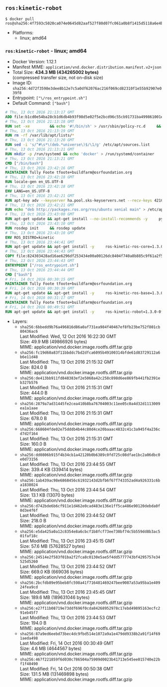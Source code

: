 ## `ros:kinetic-robot`

```console
$ docker pull ros@sha256:4f7593c5020ca074e0645d82aaf527f80d07fc061a0b8f1415d5118a6e4b003d
```

-	Platforms:
	-	linux; amd64

### `ros:kinetic-robot` - linux; amd64

-	Docker Version: 1.12.1
-	Manifest MIME: `application/vnd.docker.distribution.manifest.v2+json`
-	Total Size: **434.3 MB (434265002 bytes)**  
	(compressed transfer size, not on-disk size)
-	Image ID: `sha256:4d72f3598e3dee8b12e7c5a0df62076ac216f069cd82310f1e55b92907e039f8`
-	Entrypoint: `["\/ros_entrypoint.sh"]`
-	Default Command: `["bash"]`

```dockerfile
# Thu, 13 Oct 2016 21:13:17 GMT
ADD file:b1cd0e54ba28cb1d6db4b93f98d5e02f5e2bcd96c55cb91731ba499861001e30 in / 
# Thu, 13 Oct 2016 21:13:18 GMT
RUN set -xe 		&& echo '#!/bin/sh' > /usr/sbin/policy-rc.d 	&& echo 'exit 101' >> /usr/sbin/policy-rc.d 	&& chmod +x /usr/sbin/policy-rc.d 		&& dpkg-divert --local --rename --add /sbin/initctl 	&& cp -a /usr/sbin/policy-rc.d /sbin/initctl 	&& sed -i 's/^exit.*/exit 0/' /sbin/initctl 		&& echo 'force-unsafe-io' > /etc/dpkg/dpkg.cfg.d/docker-apt-speedup 		&& echo 'DPkg::Post-Invoke { "rm -f /var/cache/apt/archives/*.deb /var/cache/apt/archives/partial/*.deb /var/cache/apt/*.bin || true"; };' > /etc/apt/apt.conf.d/docker-clean 	&& echo 'APT::Update::Post-Invoke { "rm -f /var/cache/apt/archives/*.deb /var/cache/apt/archives/partial/*.deb /var/cache/apt/*.bin || true"; };' >> /etc/apt/apt.conf.d/docker-clean 	&& echo 'Dir::Cache::pkgcache ""; Dir::Cache::srcpkgcache "";' >> /etc/apt/apt.conf.d/docker-clean 		&& echo 'Acquire::Languages "none";' > /etc/apt/apt.conf.d/docker-no-languages 		&& echo 'Acquire::GzipIndexes "true"; Acquire::CompressionTypes::Order:: "gz";' > /etc/apt/apt.conf.d/docker-gzip-indexes 		&& echo 'Apt::AutoRemove::SuggestsImportant "false";' > /etc/apt/apt.conf.d/docker-autoremove-suggests
# Thu, 13 Oct 2016 21:13:19 GMT
RUN rm -rf /var/lib/apt/lists/*
# Thu, 13 Oct 2016 21:13:20 GMT
RUN sed -i 's/^#\s*\(deb.*universe\)$/\1/g' /etc/apt/sources.list
# Thu, 13 Oct 2016 21:13:21 GMT
RUN mkdir -p /run/systemd && echo 'docker' > /run/systemd/container
# Thu, 13 Oct 2016 21:13:21 GMT
CMD ["/bin/bash"]
# Thu, 13 Oct 2016 23:42:16 GMT
MAINTAINER Tully Foote tfoote+buildfarm@osrfoundation.org
# Thu, 13 Oct 2016 23:42:18 GMT
RUN locale-gen en_US.UTF-8
# Thu, 13 Oct 2016 23:42:18 GMT
ENV LANG=en_US.UTF-8
# Thu, 13 Oct 2016 23:42:21 GMT
RUN apt-key adv --keyserver ha.pool.sks-keyservers.net --recv-keys 421C365BD9FF1F717815A3895523BAEEB01FA116
# Thu, 13 Oct 2016 23:42:21 GMT
RUN echo "deb http://packages.ros.org/ros/ubuntu xenial main" > /etc/apt/sources.list.d/ros-latest.list
# Thu, 13 Oct 2016 23:43:00 GMT
RUN apt-get update && apt-get install --no-install-recommends -y     python-rosdep     python-rosinstall     python-vcstools     && rm -rf /var/lib/apt/lists/*
# Thu, 13 Oct 2016 23:43:10 GMT
RUN rosdep init     && rosdep update
# Thu, 13 Oct 2016 23:43:10 GMT
ENV ROS_DISTRO=kinetic
# Thu, 13 Oct 2016 23:44:41 GMT
RUN apt-get update && apt-get install -y     ros-kinetic-ros-core=1.3.0-0*     && rm -rf /var/lib/apt/lists/*
# Thu, 13 Oct 2016 23:44:43 GMT
COPY file:824303428ad16ae6296df253434e00a00126dc8404f740a8b885c9f61a2f5fcb in / 
# Thu, 13 Oct 2016 23:44:43 GMT
ENTRYPOINT ["/ros_entrypoint.sh"]
# Thu, 13 Oct 2016 23:44:44 GMT
CMD ["bash"]
# Fri, 14 Oct 2016 00:30:15 GMT
MAINTAINER Tully Foote tfoote+buildfarm@osrfoundation.org
# Fri, 14 Oct 2016 00:30:39 GMT
RUN apt-get update && apt-get install -y     ros-kinetic-ros-base=1.3.0-0*     && rm -rf /var/lib/apt/lists/*
# Fri, 14 Oct 2016 00:31:17 GMT
MAINTAINER Tully Foote tfoote+buildfarm@osrfoundation.org
# Fri, 14 Oct 2016 00:49:51 GMT
RUN apt-get update && apt-get install -y     ros-kinetic-robot=1.3.0-0*     && rm -rf /var/lib/apt/lists/*
```

-	Layers:
	-	`sha256:6bbedd9b76a496816d86a0af731ea984f40467ef8fb23be752f801cb80436ac6`  
		Last Modified: Wed, 12 Oct 2016 16:22:30 GMT  
		Size: 49.9 MB (49866926 bytes)  
		MIME: application/vnd.docker.image.rootfs.diff.tar.gzip
	-	`sha256:fc19d60a83f11bbddc7bd2dfca6095b49100314bfde61d83729112a6b6e11d48`  
		Last Modified: Thu, 13 Oct 2016 21:15:32 GMT  
		Size: 824.0 B  
		MIME: application/vnd.docker.image.rootfs.diff.tar.gzip
	-	`sha256:de413bb911fd848383ef2e5068a42c258c898d6ee869fb441fb2391eb327b576`  
		Last Modified: Thu, 13 Oct 2016 21:15:31 GMT  
		Size: 444.0 B  
		MIME: application/vnd.docker.image.rootfs.diff.tar.gzip
	-	`sha256:2879a7ad31445fe2cea410b8ba76704003c11ee05c0a4d32d1113009ea1a1aae`  
		Last Modified: Thu, 13 Oct 2016 21:15:31 GMT  
		Size: 678.0 B  
		MIME: application/vnd.docker.image.rootfs.diff.tar.gzip
	-	`sha256:668604fde02e75dddb4b44c80d4ce20baaac4832c41c3a945f4a236cd7d2f164`  
		Last Modified: Thu, 13 Oct 2016 21:15:31 GMT  
		Size: 160.0 B  
		MIME: application/vnd.docker.image.rootfs.diff.tar.gzip
	-	`sha256:dd0806b915f4b34cb1a42120b0b6389c0fd725c08dfae1bc2a06dbc0e0d73156`  
		Last Modified: Thu, 13 Oct 2016 23:44:55 GMT  
		Size: 339.4 KB (339414 bytes)  
		MIME: application/vnd.docker.image.rootfs.diff.tar.gzip
	-	`sha256:1ab439ac98e6868456c61932143d2bfb6f67f743352ad4a926331c6ba1838024`  
		Last Modified: Thu, 13 Oct 2016 23:44:54 GMT  
		Size: 13.1 KB (13070 bytes)  
		MIME: application/vnd.docker.image.rootfs.diff.tar.gzip
	-	`sha256:d742bde6b6cf911e1d462e0cad483e136e1ff5ca486e90120debda0f0d3e4f6f`  
		Last Modified: Thu, 13 Oct 2016 23:44:52 GMT  
		Size: 218.0 B  
		MIME: application/vnd.docker.image.rootfs.diff.tar.gzip
	-	`sha256:e5da425a0a12c8354e8a6cbcf1b8fcf73ee730bf74c5b559dd8b3ac501faf18c`  
		Last Modified: Thu, 13 Oct 2016 23:45:15 GMT  
		Size: 57.6 MB (57628527 bytes)  
		MIME: application/vnd.docker.image.rootfs.diff.tar.gzip
	-	`sha256:24514e2f583f01ba2f2fca8c0130e5ae5f4dd5777743bf4295757e34525d5260`  
		Last Modified: Thu, 13 Oct 2016 23:44:52 GMT  
		Size: 669.0 KB (669036 bytes)  
		MIME: application/vnd.docker.image.rootfs.diff.tar.gzip
	-	`sha256:2bcfdb89e95beb8fc598a41f716481469247bee9087a53a95ba1e40924fea9cd`  
		Last Modified: Thu, 13 Oct 2016 23:45:45 GMT  
		Size: 189.6 MB (189631046 bytes)  
		MIME: application/vnd.docker.image.rootfs.diff.tar.gzip
	-	`sha256:e27f11b08719e73ddf696f0cda84268952978c17ebd49895163ecfc291eb45f7`  
		Last Modified: Thu, 13 Oct 2016 23:44:53 GMT  
		Size: 194.0 B  
		MIME: application/vnd.docker.image.rootfs.diff.tar.gzip
	-	`sha256:87a9ed6eebd73bec4dc9fbd514e1072a9a1e479dd9338b2a91f14f691aeda498`  
		Last Modified: Fri, 14 Oct 2016 00:30:49 GMT  
		Size: 4.6 MB (4644567 bytes)  
		MIME: application/vnd.docker.image.rootfs.diff.tar.gzip
	-	`sha256:467f221859f6d030c786504a75909d0023b41713e545ee015740e22bf1f40490`  
		Last Modified: Fri, 14 Oct 2016 00:50:38 GMT  
		Size: 131.5 MB (131469898 bytes)  
		MIME: application/vnd.docker.image.rootfs.diff.tar.gzip
